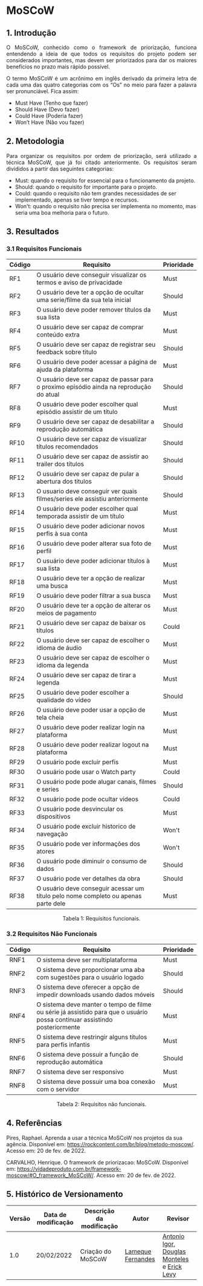 # MoSCoW

## 1. Introdução

<p align="justify">
O MoSCoW, conhecido como o framework de priorização, funciona entendendo a ideia de que todos os requisitos do projeto podem ser considerados importantes, mas devem ser priorizados para dar os maiores benefícios no prazo mais rápido possível.
</p>
<p align="justify">
O termo MoSCoW é um acrônimo em inglês derivado da primeira letra de cada uma das quatro categorias com os “Os” no meio para fazer a palavra ser pronunciável. Fica assim:
</p>


- Must Have (Tenho que fazer)
- Should Have (Devo fazer)
- Could Have (Poderia fazer)
- Won’t Have (Não vou fazer)

## 2. Metodologia

<p align="justify">
Para organizar os requisitos por ordem de priorização, será utilizado a técnica MoSCoW, que já foi citado anteriormente. Os requisitos seram divididos a partir das seguintes categorias:
</p>

- Must: quando o requisito for essencial para o funcionamento da projeto.
- Should: quando o requisito for importante para o projeto.
- Could: quando o requisito não tem grandes necessidades de ser implementado, apenas se tiver tempo e recursos.
- Won't: quando o requisito não precisa ser implementa no momento, mas seria uma boa melhoria para o futuro.

## 3. Resultados

### 3.1 Requisitos Funcionais

| Código | Requisito| Prioridade |
|--|--|--|
|RF1| O usuário deve conseguir visualizar os termos e aviso de privacidade |Must|
|RF2| O usuário deve ter a opção de ocultar uma serie/filme da sua tela inicial |Should|
|RF3| O usuário deve poder remover títulos da sua lista |Must|
|RF4| O usuário deve ser capaz de comprar conteúdo extra |Must|
|RF5| O usuário deve ser capaz de registrar seu feedback sobre titulo |Should|
|RF6| O usuário deve poder acessar a página de ajuda da plataforma|Must|
|RF7| O usuário deve ser capaz de passar para o proximo episódio ainda na reprodução do atual|Should|
|RF8| O usuário deve poder escolher qual episódio assistir de um título |Must|
|RF9| O usuário deve ser capaz de desabilitar a reprodução automática |Should|
|RF10| O usuário deve ser capaz de visualizar títulos recomendados |Should|
|RF11| O usuário deve ser capaz de assistir ao trailer dos títulos |Should|
|RF12| O usuário deve ser capaz de pular a abertura dos titulos |Should|
|RF13| O usuario deve conseguir ver quais filmes/series ele assistiu anteriormente |Should|
|RF14| O usuário deve poder escolher qual temporada assistir de um título |Must|
|RF15|O usuário deve poder adicionar novos perfis à sua conta|Must|
|RF16|O usuário deve poder alterar sua foto de perfil|Must|
|RF17|O usuário deve poder adicionar títulos à sua lista|Must|
|RF18|O usuário deve ter a opção de realizar uma busca|Must|
|RF19|O usuário deve poder filtrar a sua busca|Must|
|RF20|O usuário deve ter a opção de alterar os meios de pagamento|Must|
|RF21|O usuário deve ser capaz de baixar os títulos|Could|
|RF22|O usuário deve ser capaz de escolher o idioma de áudio|Must|
|RF23|O usuário deve ser capaz de escolher o idioma da legenda|Must|
|RF24|O usuário deve ser capaz de tirar a legenda|Must|
|RF25|O usuário deve poder escolher a qualidade do vídeo|Should|
|RF26|O usuário deve poder usar a opção de tela cheia|Must|
|RF27|O usuário deve poder realizar login na plataforma|Must|
|RF28|O usuário deve poder realizar logout na plataforma|Must|
|RF29| O usuário pode excluir perfis|Must|
|RF30| O usuário pode usar o Watch party|Could|
|RF31| O usuário pode pode alugar canais, filmes e series|Should|
|RF32| O usuário pode pode ocultar vídeos|Could|
|RF33| O usuário pode desvincular os dispositivos |Must|
|RF34| O usuário pode excluir historico de navegação|Won't|
|RF35| O usuário pode ver informações dos atores |Won't|
|RF36| O usuário pode diminuir o consumo de dados|Should|
|RF37| O usuário pode ver detalhes da obra |Should|
|RF38| O usuário deve conseguir acessar um título pelo nome completo ou apenas parte dele |Must|

<center>
Tabela 1: Requisitos funcionais.
</center>

### 3.2 Requisitos Não Funcionais

| Código | Requisito| Prioridade |
|--|--|--|
|RNF1| O sistema deve ser multiplataforma |Must|
|RNF2| O sistema deve proporcionar uma aba com sugestões para o usuário logado|Should|
|RNF3| O sistema deve oferecer a opção de impedir downloads usando dados móveis |Should|
|RNF4| O sistema deve manter o tempo de filme ou série já assistido para que o usuário possa continuar assistindo posteriormente |Must|
|RNF5|O sistema deve restringir alguns títulos para perfis infantis|Must|
|RNF6|O sistema deve possuir a função de reprodução automática|Should|
|RNF7|O sistema deve ser responsivo|Must|
|RNF8|O sistema deve possuir uma boa conexão com o servidor|Must|

<center>
Tabela 2: Requisitos não funcionais.
</center>


## 4. Referências

Pires, Raphael. Aprenda a usar a técnica MoSCoW nos projetos da sua agência. Disponível em: <https://rockcontent.com/br/blog/metodo-moscow/>. Acesso em: 20 de fev. de 2022.

CARVALHO, Henrique. O framework de priorizacao: MoSCoW. Disponível em: <https://vidadeproduto.com.br/framework-moscow/#O_framework_MoSCoW/>. Acesso em: 20 de fev. de 2022.


## 5. Histórico de Versionamento

|Versão|Data de modificação|Descrição da modificação|Autor|Revisor|
|-|-|-|-|-|
|1.0|20/02/2022|Criação do MoSCoW|[Lameque Fernandes](https://github.com/lamequefernandes)|[Antonio Igor](https://github.com/antonioigorcarvalho), [Douglas Monteles](https://github.com/douglasmonteles) e [Erick Levy](https://github.com/ericklevy)|

